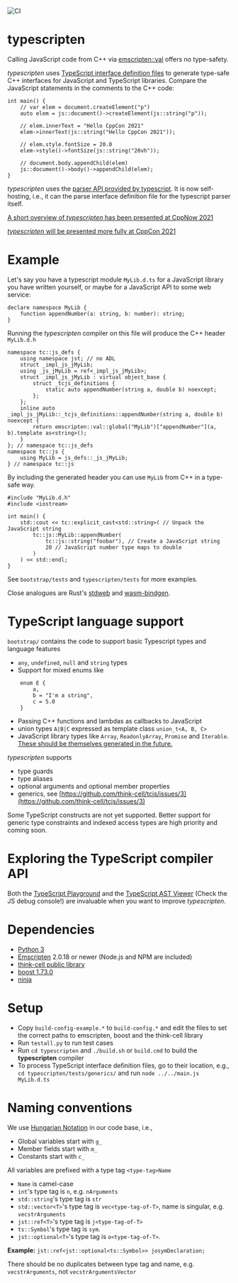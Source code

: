 ![CI](https://github.com/think-cell/tcjs/workflows/CI/badge.svg)

# typescripten

Calling JavaScript code from C++ via [emscripten::val](https://emscripten.org/docs/porting/connecting_cpp_and_javascript/embind.html#using-val-to-transliterate-javascript-to-c) offers no type-safety. 

_typescripten_ uses [TypeScript interface definition files](https://github.com/DefinitelyTyped/DefinitelyTyped) to generate type-safe C++ interfaces for JavaScript and TypeScript libraries. 
Compare the JavaScript statements in the comments to the C++ code:

    int main() {
        // var elem = document.createElement("p")
        auto elem = js::document()->createElement(js::string("p"));

        // elem.innerText = "Hello CppCon 2021"
        elem->innerText(js::string("Hello CppCon 2021"));

        // elem.style.fontSize = 20.0
        elem->style()->fontSize(js::string("20vh"));

        // document.body.appendChild(elem)
        js::document()->body()->appendChild(elem);
    }

_typescripten_ uses the [parser API provided by typescript](https://github.com/Microsoft/TypeScript/wiki/Using-the-Compiler-API). It is now self-hosting, i.e., it can the parse interface definition file for the typescript parser itself.

[A short overview of _typescripten_ has been presented at CppNow 2021](https://youtu.be/Cmud1jO__VA)  

[_typescripten_ will be presented more fully at CppCon 2021](https://sched.co/nvAY)

# Example

Let's say you have a typescript module `MyLib.d.ts` for a JavaScript library you have written yourself, or maybe for a JavaScript API to some web service:

    declare namespace MyLib {
        function appendNumber(a: string, b: number): string;
    }

Running the _typescripten_ compiler on this file will produce the C++ header `MyLib.d.h`

    namespace tc::js_defs {
        using namespace jst; // no ADL
        struct _impl_js_jMyLib;
        using _js_jMyLib = ref<_impl_js_jMyLib>;
        struct _impl_js_jMyLib : virtual object_base {
            struct _tcjs_definitions {
                static auto appendNumber(string a, double b) noexcept;
            };
        };
        inline auto _impl_js_jMyLib::_tcjs_definitions::appendNumber(string a, double b) noexcept {
            return emscripten::val::global("MyLib")["appendNumber"](a, b).template as<string>();
        }
    }; // namespace tc::js_defs
    namespace tc::js {
        using MyLib = js_defs::_js_jMyLib;
    } // namespace tc::js

By including the generated header you can use `MyLib` from C++ in a type-safe way.

    #include "MyLib.d.h"
    #include <iostream>

    int main() {
        std::cout << tc::explicit_cast<std::string>( // Unpack the JavaScript string 
            tc::js::MyLib::appendNumber(
                tc::js::string("foobar"), // Create a JavaScript string
                20 // JavaScript number type maps to double
            )
        ) << std::endl;
    }

See `bootstrap/tests` and `typescripten/tests` for more examples. 

Close analogues are Rust's [stdweb](https://github.com/koute/stdweb) and [wasm-bindgen](https://github.com/rustwasm/wasm-bindgen).

# TypeScript language support

`bootstrap/` contains the code to support basic Typescript types and language features
- `any`, `undefined`, `null` and `string` types
- Support for mixed enums like
```
    enum E {
        a, 
        b = "I'm a string",
        c = 5.0
    }
```
- Passing C++ functions and lambdas as callbacks to JavaScript
- union types `A|B|C` expressed as template class `union_t<A, B, C>`
- JavaScript library types like `Array`, `ReadonlyArray`, `Promise` and `Iterable`. [These should be themselves generated in the future.](https://github.com/think-cell/tcjs/issues/17)

_typescripten_ supports
- type guards
- type aliases
- optional arguments and optional member properties
- generics, see [https://github.com/think-cell/tcjs/issues/3](https://github.com/think-cell/tcjs/issues/3)

Some TypeScript constructs are not yet supported. Better support for generic type constraints and indexed access types are high priority and coming soon. 

# Exploring the TypeScript compiler API

Both the [TypeScript Playground](https://www.typescriptlang.org/play) and the [TypeScript AST Viewer](https://ts-ast-viewer.com/#) (Check the JS debug console!) are invaluable when you want to improve _typescripten_. 

# Dependencies

* [Python 3](https://www.python.org/downloads/)
* [Emscripten](https://emscripten.org/) 2.0.18 or newer (Node.js and NPM are included)
* [think-cell public library](https://github.com/think-cell/range/tree/clang_12_cpp2a)
* [boost 1.73.0](https://dl.bintray.com/boostorg/release/1.73.0/source/)
* [ninja](https://ninja-build.org)

# Setup

* Copy `build-config-example.*` to `build-config.*` and edit the files to set the correct paths to emscripten, boost and the think-cell library
* Run `testall.py` to run test cases
* Run `cd typescripten` and `./build.sh` or `build.cmd` to build the **typescripten** compiler
* To process TypeScript interface definition files, go to their location, e.g., `cd typescripten/tests/generics/` and run `node ../../main.js MyLib.d.ts`

# Naming conventions
We use [Hungarian Notation](https://en.wikipedia.org/wiki/Hungarian_notation) in our code base, i.e.,
* Global variables start with `g_`
* Member fields start with `m_`
* Constants start with `c_`

All variables are prefixed with a type tag `<type-tag>Name`
* `Name` is camel-case
* `int`'s type tag is `n`, e.g. `nArguments`
* `std::string`'s type tag is `str`
* `std::vector<T>`'s type tag is `vec<type-tag-of-T>`, name is singular, e.g. `vecstrArguments`
* `jst::ref<T>`'s type tag is `j<type-tag-of-T>`
* `ts::Symbol`'s type tag is `sym`.
* `jst::optional<T>`'s type tag is `o<type-tag-of-T>`.

**Example:** `jst::ref<jst::optional<ts::Symbol>> josymDeclaration;`

There should be no duplicates between type tag and name, e.g. `vecstrArguments`, not `vecstrArgumentsVector`

